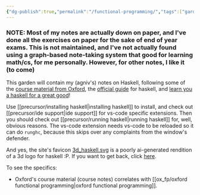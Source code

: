 ```yaml
---
{"dg-publish":true,"permalink":"/functional-programming/","tags":["gardenEntry"]}
---
```


### NOTE: Most of my notes are actually down on paper, and I've done all the exercises on paper for the sake of end of year exams. This is not maintained, and I've not actually found using a graph-based note-taking system that good for learning math/cs, for me personally. However, for other notes, I like it (to come)

This garden will contain my (agniv's) notes on Haskell, following some of the [course material from Oxford](https://www.cs.ox.ac.uk/teaching/courses/2023-2024/fp/), the [official guide](https://www.haskell.org/get-started/#set-up-a-haskell-development-environment) for haskell, and [learn you a haskell for a great good](https://learnyouahaskell.com/introduction)!

Use [[precursor/installing haskell\|installing haskell]] to install, and check out [[precursor/ide support\|ide support]] for vs-code specific extensions. Then you should check out [[precursor/running haskell\|running haskell]] for, well, obvious reasons. The vs-code extension needs vs-code to be reloaded so it can do `runghc`, because this skips over any complaints from the window's defender.

And yes, the site's favicon [3d_haskell.svg](https://github.com/agniv-the-marker/functional-programming/blob/main/3d_haskell.svg) is a poorly ai-generated rendition of a 3d logo for haskell :P. If you want to get back, click [here](agniv.me/obi).

To see the specifics:

- Oxford's course material (course notes) correlates with [[ox_fp/oxford functional programming\|oxford functional programming]].
